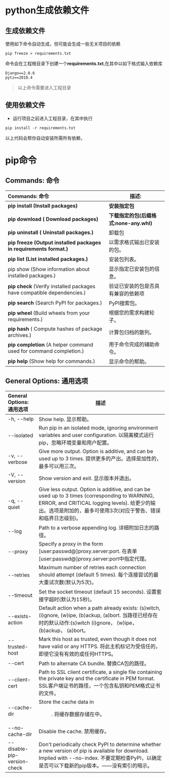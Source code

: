 

# python生成依赖文件

## **生成依赖文件**

使用如下命令自动生成，但可能会生成一些无关项目的依赖

```
pip freeze > requirements.txt
```

命令会在工程根目录下创建一个**requirements.txt**,在其中以如下格式输入依赖库

```
Django==2.0.6
pytz==2018.4
```

> 以上命令需要进入工程目录

## **使用依赖文件**

- 运行项目之前进入工程目录，在其中执行

```
pip install -r requirements.txt
```

以上代码会帮你自动安装所需所有依赖，

#	pip命令

## Commands:  命令

| **Commands:  命令**       | **描述:**      |
| :----------------------------- | ------------------ |
| **pip install                         (Install packages)** | **安装指定包**                      |
| **pip download                   ( Download packages)**  | **下载指定的包(后缀格式:none-any.whl)** |
| **pip uninstall                  ( Uninstall packages.)** | 卸载包 |
| **pip freeze           (Output installed packages in requirements format.)** | 以需求格式输出已安装的包。 |
| **pip list                            (List installed packages.)** | 安装包列表。 |
| pip show               (Show information about installed packages.) | 显示指定已安装包的信息。 |
| **pip check**             (Verify installed packages have compatible dependencies.) | 验证已安装的包是否具有兼容的依赖项 |
| **pip search**              (Search PyPI for packages.) | PyPI搜索包。 |
| **pip wheel**                 (Build wheels from your requirements.) | 根据您的需求构建轮子。 |
| **pip hash**                      ( Compute hashes of package archives.) | 计算包归档的散列。 |
| **pip completion**       (A helper command used for command completion.) | 用于命令完成的辅助命令。 |
| **pip help**                     (Show help for commands.) | 显示命令的帮助。 |
## General Options: 通用选项

|**General Options: 通用选项**		| **描述** |
| :----------------------------- | ------------------ |
|  -h, --help        |          Show help.  显示帮助。          |
| --isolated           | Run pip in an isolated mode, ignoring   environment variables and user configuration.      以隔离模式运行pip，忽略环境变量和用户配置。 |
| -v, --verbose      | Give more output. Option is additive, and can be       used up to 3 times.         提供更多的产出。选择是加性的，最多可以用三次。 |
| -V, --version      | Show version and exit.        显示版本并退出。      |
|-q, --quiet       | Give less output. Option is additive, and can be  used up to 3 times (corresponding to WARNING,   ERROR, and CRITICAL logging levels).  给更少的输出。选项是附加的，最多可使用3次(对应于警告、错误和临界日志级别)。 |
| --log <path>        |   Path to a verbose appending log.      详细附加日志的路径。   |
| --proxy <proxy>     | Specify a proxy in the form     [user:passwd@]proxy.server:port.     在表单[user:passwd@]proxy.server:port中指定代理。 |
| --retries <retries>   | Maximum number of retries each connection should       attempt (default 5 times).        每个连接尝试的最大重试次数(默认为5次)。   |
|  --timeout <sec>   | Set the socket timeout (default 15 seconds).    设置套接字超时(默认为15秒)。    |
|  --exists-action <action>      | Default action when a path already exists: (s)witch, (i)gnore, (w)ipe, (b)ackup, (a)bort.  当路径已经存在时的默认动作:(s)witch (i)gnore， (w)ipe， (b)ackup， (a)bort。 |
| --trusted-host <hostname>               | Mark this host as trusted, even though it does  not have valid or any HTTPS. 将此主机标记为受信任的，即使它没有有效的或任何HTTPS。     |
|  --cert <path>       |        Path to alternate CA bundle.  替换CA包的路径。        |
|  --client-cert <path>   | Path to SSL client certificate, a single file    containing the private key and the certificate         in PEM format.  SSL客户端证书的路径，一个包含私钥和PEM格式证书的文件。 |
|  --cache-dir <dir>    |    Store the cache data in <dir>.  将缓存数据存储在中。 |
|  --no-cache-dir       |       Disable the cache.  禁用缓存。     |
|  --disable-pip-version-check       |       Don't periodically check PyPI to determine whether a new version of pip is available for    download. Implied with --no-index.   不要定期检查PyPI，以确定是否可以下载新的pip版本。——没有索引的暗示。       |